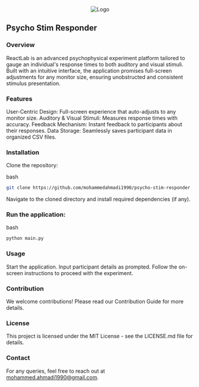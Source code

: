 <center>
    <img src="https://reactlab.com.ec/wp-content/uploads/2020/03/ReactLab_logo_verde_blanco_400px.png" alt="Logo">
</center>

## Psycho Stim Responder


### Overview
ReactLab is an advanced psychophysical experiment platform tailored to gauge an individual's response times to both auditory and visual stimuli. Built with an intuitive interface, the application promises full-screen adjustments for any monitor size, ensuring unobstructed and consistent stimulus presentation.

### Features
User-Centric Design: Full-screen experience that auto-adjusts to any monitor size.
Auditory & Visual Stimuli: Measures response times with accuracy.
Feedback Mechanism: Instant feedback to participants about their responses.
Data Storage: Seamlessly saves participant data in organized CSV files.

### Installation
Clone the repository:

bash
  ```sh
git clone https://github.com/mohammedahmadi1990/psycho-stim-responder
  ```

Navigate to the cloned directory and install required dependencies (if any).

### Run the application:

bash
  ```sh
python main.py
  ```

### Usage
Start the application.
Input participant details as prompted.
Follow the on-screen instructions to proceed with the experiment.

### Contribution
We welcome contributions! Please read our Contribution Guide for more details.

### License
This project is licensed under the MIT License - see the LICENSE.md file for details.

### Contact
For any queries, feel free to reach out at mohammed.ahmadi1990@gmail.com.

